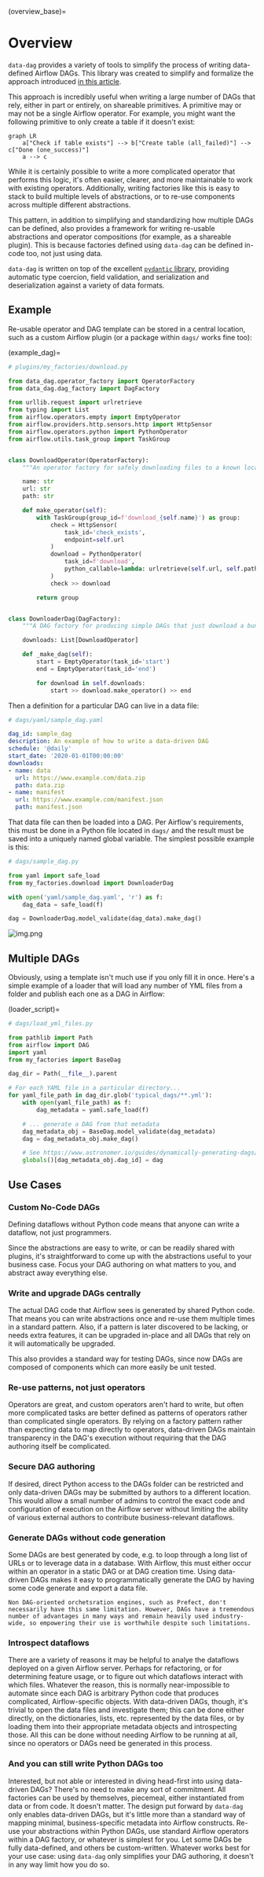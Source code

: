 (overview_base)=
# Overview

`data-dag` provides a variety of tools to simplify the process of writing data-defined Airflow DAGs. This library was created to simplify and formalize the approach introduced [in this article](https://engineering.rearc.io/posts/2022_05_09-airflow_operator_factory_pattern/).

This approach is incredibly useful when writing a large number of DAGs that rely, either in part or entirely, on shareable primitives. A primitive may or may not be a single Airflow operator. For example, you might want the following primitive to only create a table if it doesn't exist:

```{mermaid}
graph LR
    a["Check if table exists"] --> b["Create table (all_failed)"] --> c["Done (one_success)"]
    a --> c
```

While it is certainly possible to write a more complicated operator that performs this logic, it's often easier, clearer, and more maintainable to work with existing operators. Additionally, writing factories like this is easy to stack to build multiple levels of abstractions, or to re-use components across multiple different abstractions.

This pattern, in addition to simplifying and standardizing how multiple DAGs can be defined, also provides a framework for writing re-usable abstractions and operator compositions (for example, as a shareable plugin). This is because factories defined using `data-dag` can be defined in-code too, not just using data.

`data-dag` is written on top of the excellent [`pydantic` library](https://pydantic-docs.helpmanual.io/), providing automatic type coercion, field validation, and serialization and deserialization against a variety of data formats.

## Example

Re-usable operator and DAG template can be stored in a central location, such as a custom Airflow plugin (or a package within `dags/` works fine too):

(example_dag)=
```python
# plugins/my_factories/download.py

from data_dag.operator_factory import OperatorFactory
from data_dag.dag_factory import DagFactory

from urllib.request import urlretrieve
from typing import List
from airflow.operators.empty import EmptyOperator
from airflow.providers.http.sensors.http import HttpSensor
from airflow.operators.python import PythonOperator
from airflow.utils.task_group import TaskGroup


class DownloadOperator(OperatorFactory):
    """An operator factory for safely downloading files to a known location"""

    name: str
    url: str
    path: str

    def make_operator(self):
        with TaskGroup(group_id=f'download_{self.name}') as group:
            check = HttpSensor(
                task_id='check_exists',
                endpoint=self.url
            )
            download = PythonOperator(
                task_id=f'download',
                python_callable=lambda: urlretrieve(self.url, self.path)
            )
            check >> download

        return group


class DownloaderDag(DagFactory):
    """A DAG factory for producing simple DAGs that just download a bunch of files"""

    downloads: List[DownloadOperator]

    def _make_dag(self):
        start = EmptyOperator(task_id='start')
        end = EmptyOperator(task_id='end')

        for download in self.downloads:
            start >> download.make_operator() >> end
```

Then a definition for a particular DAG can live in a data file:

```yaml
# dags/yaml/sample_dag.yaml

dag_id: sample_dag
description: An example of how to write a data-driven DAG
schedule: '@daily'
start_date: '2020-01-01T00:00:00'
downloads:
- name: data
  url: https://www.example.com/data.zip
  path: data.zip
- name: manifest
  url: https://www.example.com/manifest.json
  path: manifest.json
```

That data file can then be loaded into a DAG. Per Airflow's requirements, this must be done in a Python file located in `dags/` and the result must be saved into a uniquely named global variable. The simplest possible example is this:

```python
# dags/sample_dag.py

from yaml import safe_load
from my_factories.download import DownloaderDag

with open('yaml/sample_dag.yaml', 'r') as f:
    dag_data = safe_load(f)

dag = DownloaderDag.model_validate(dag_data).make_dag()
```

![img.png](_images/img.png)

## Multiple DAGs

Obviously, using a template isn't much use if you only fill it in once. Here's a simple example of a loader that will load any number of YML files from a folder and publish each one as a DAG in Airflow:

(loader_script)=
```python
# dags/load_yml_files.py

from pathlib import Path
from airflow import DAG
import yaml
from my_factories import BaseDag

dag_dir = Path(__file__).parent

# For each YAML file in a particular directory...
for yaml_file_path in dag_dir.glob('typical_dags/**.yml'):
    with open(yaml_file_path) as f:
        dag_metadata = yaml.safe_load(f)

    # ... generate a DAG from that metadata
    dag_metadata_obj = BaseDag.model_validate(dag_metadata)
    dag = dag_metadata_obj.make_dag()

    # See https://www.astronomer.io/guides/dynamically-generating-dags/
    globals()[dag_metadata_obj.dag_id] = dag
```

## Use Cases

### Custom No-Code DAGs

Defining dataflows without Python code means that anyone can write a dataflow, not just programmers.

Since the abstractions are easy to write, or can be readily shared with plugins, it's straightforward to come up with the abstractions useful to your business case. Focus your DAG authoring on what matters to you, and abstract away everything else.

### Write and upgrade DAGs centrally

The actual DAG code that Airflow sees is generated by shared Python code. That means you can write abstractions once and re-use them multiple times in a standard pattern. Also, if a pattern is later discovered to be lacking, or needs extra features, it can be upgraded in-place and all DAGs that rely on it will automatically be upgraded.

This also provides a standard way for testing DAGs, since now DAGs are composed of components which can more easily be unit tested.

### Re-use patterns, not just operators

Operators are great, and custom operators aren't hard to write, but often more complicated tasks are better defined as patterns of operators rather than complicated single operators. By relying on a factory pattern rather than expecting data to map directly to operators, data-driven DAGs maintain transparency in the DAG's execution without requiring that the DAG authoring itself be complicated.

### Secure DAG authoring

If desired, direct Python access to the DAGs folder can be restricted and only data-driven DAGs may be submitted by authors to a different location. This would allow a small number of admins to control the exact code and configuration of execution on the Airflow server without limiting the ability of various external authors to contribute business-relevant dataflows.

### Generate DAGs without code generation

Some DAGs are best generated by code, e.g. to loop through a long list of URLs or to leverage data in a database. With Airflow, this must either occur within an operator in a static DAG or at DAG creation time. Using data-driven DAGs makes it easy to programmatically generate the DAG by having some code generate and export a data file.

```{note}
Non DAG-oriented orchetsration engines, such as Prefect, don't necessarily have this same limitation. However, DAGs have a tremendous number of advantages in many ways and remain heavily used industry-wide, so empowering their use is worthwhile despite such limitations.
```

### Introspect dataflows

There are a variety of reasons it may be helpful to analye the dataflows deployed on a given Airflow server. Perhaps for refactoring, or for determining feature usage, or to figure out which dataflows interact with which files. Whatever the reason, this is normally near-impossible to automate since each DAG is arbitrary Python code that produces complicated, Airflow-specific objects. With data-driven DAGs, though, it's trivial to open the data files and investigate them; this can be done either directly, on the dictionaries, lists, etc. represented by the data files, or by loading them into their appropriate metadata objects and introspecting those. All this can be done without needing Airflow to be running at all, since no operators or DAGs need be generated in this process.

### And you can still write Python DAGs too

Interested, but not able or interested in diving head-first into using data-driven DAGs? There's no need to make any sort of commitment. All factories can be used by themselves, piecemeal, either instantiated from data or from code. It doesn't matter. The design put forward by `data-dag` only enables data-driven DAGs, but it's little more than a standard way of mapping minimal, business-specific metadata into Airflow constructs. Re-use your abstractions within Python DAGs, use standard Airflow operators within a DAG factory, or whatever is simplest for you. Let some DAGs be fully data-defined, and others be custom-written. Whatever works best for your use case: using `data-dag` only simplifies your DAG authoring, it doesn't in any way limit how you do so.
